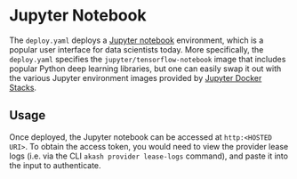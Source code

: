 # Jupyter Notebook

The `deploy.yaml` deploys a [Jupyter notebook](https://jupyter.org/) environment, which is a popular user interface for data scientists today. More specifically, the `deploy.yaml` specifies the `jupyter/tensorflow-notebook` image that includes popular Python deep learning libraries, but one can easily swap it out with the various Jupyter environment images provided by [Jupyter Docker Stacks](https://jupyter-docker-stacks.readthedocs.io/en/latest/using/selecting.html).

## Usage
Once deployed, the Jupyter notebook can be accessed at `http:<HOSTED URI>`. To obtain the access token, you would need to view the provider lease logs (i.e. via the CLI `akash provider lease-logs` command), and paste it into the input to authenticate.